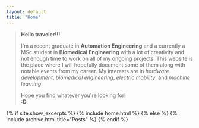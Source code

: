 ```yaml
---
layout: default
title: "Home"
---
```

> **Hello traveler!!!**
> 
> I'm a recent graduate in **Automation Engineering** and a currently a MSc student in **Biomedical Engineering**
> with a lot of creativity and not enough time to work on all of my
> ongoing projects. This website is the place where I will hopefully document some of
> them along with notable events from my career.  My interests are
> in *hardware development*, *biomedical engineering*, *electric mobility*, and *machine learning*.
>
> Hope you find whatever you're looking for!  
> **:D**



{% if site.show_excerpts %}
  {% include home.html %}
{% else %}
  {% include archive.html title="Posts" %}
{% endif %}
